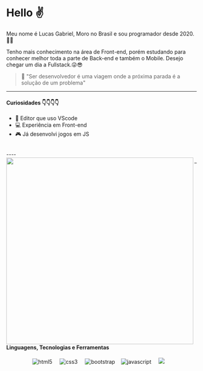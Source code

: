 # Hello ✌
Meu nome é Lucas Gabriel, Moro no Brasil e sou programador desde 2020.🐱‍💻

Tenho mais conhecimento na área de Front-end, porém estudando para conhecer melhor toda a parte de Back-end e também o Mobile. Desejo chegar um dia a Fullstack.😜😎



> 💬  "Ser desenvolvedor é uma viagem onde a próxima parada é a solução
> de um problema"

---

  ####  Curiosidades 👇👇👇👇


 - 🎲 Editor que uso VScode
 - 💻 Experiência em Front-end
 - 🎮 Já desenvolvi jogos em JS
<br>
----

<td><img width="495px" align="left" src="https://github-readme-stats.vercel.app/api?username=lucasgf007&theme=dracula"/>  

<br>
 
 ---
#### Linguagens, Tecnologias e Ferramentas
<p align="center">
  <img src="https://img.shields.io/badge/HTML5-E34F26?style=for-the-badge&logo=html5&logoColor=white" alt="html5" /> &nbsp; &nbsp;
  <img src="https://img.shields.io/badge/CSS3-1572B6?style=for-the-badge&logo=css3&logoColor=white" alt="css3" /> &nbsp; &nbsp;
  <img src="https://img.shields.io/badge/Bootstrap-563D7C?style=for-the-badge&logo=bootstrap&logoColor=white" alt="bootstrap" />&nbsp; &nbsp;
  <img src="https://img.shields.io/badge/JavaScript-323330?style=for-the-badge&logo=javascript&logoColor=F7DF1E" alt="javascript"/> &nbsp; &nbsp;
  <img src="https://img.shields.io/badge/visualstudiocode-007ACC?style=for-the-badge&logo=visualstudiocode&logoColor=white"/> &nbsp; &nbsp;
</p>

